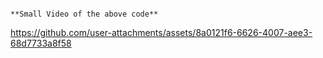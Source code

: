                                                                               **Small Video of the above code**

https://github.com/user-attachments/assets/8a0121f6-6626-4007-aee3-68d7733a8f58

